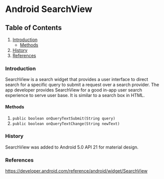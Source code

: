 # Android SearchView

## Table of Contents
1. [Introduction](#introduction)
   * [Methods](#methods)
2. [History](#history)
3. [References](#references)

### Introduction
SearchView is a search widget that provides a user interface to direct search for a specific query to submit a request over a search provider. The app developer provides SearchView for a good in-app user search experience to serve user base. It is similar to a search box in HTML.

#### Methods
1. `public boolean onQueryTextSubmit(String query)` 
2. `public boolean onQueryTextChange(String newText)`

### History
SearchView was added to Android 5.0 API 21 for material design.

### References
https://developer.android.com/reference/android/widget/SearchView
